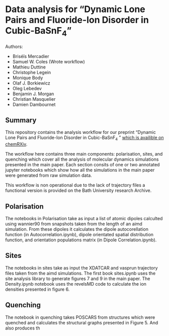# Data analysis for &ldquo;Dynamic Lone Pairs and Fluoride-Ion Disorder in Cubic-BaSnF<sub>4</sub>&rdquo;


Authors:
- Bris&eacute;&iuml;s Mercadier
- Samuel W. Coles (Wrote workflow)
- Mathieu Duttine
- Christophe Legein
- Monique Body 
- Olaf J. Borkiewicz
- Oleg Lebedev
- Benjamin J. Morgan
- Christian Masquelier
- Damien Dambournet

## Summary
This repository contains the analysis workflow for our preprint &ldquo;Dynamic Lone Pairs and Fluoride-Ion Disorder in Cubic-BaSnF<sub>4</sub> &rdquo; [which is availible on chemRXiv](https://s3.eu-west-1.amazonaws.com/assets.prod.orp.cambridge.org/0a/aa6285dade45ffa977031e4ff7f1cc.pdf?AWSAccessKeyId=ASIA5XANBN3JD2TC4RMI&Expires=1693823175&Signature=Th62XnPK%2FIh8Pnqfy6rIQRr4PJs%3D&response-cache-control=no-store&response-content-disposition=inline%3B%20filename%20%3D%22dynamic-lone-pairs-and-fluoride-ion-disorder-in-cubic-ba-sn-f4.pdf%22&response-content-type=application%2Fpdf&x-amz-security-token=FwoGZXIvYXdzEHwaDCh2Qcc5wa3mgjX50iKtASoxVvDXN4qAI5PxDYkVksl%2BaOHO02wMdOIvpTRnOiJXxf%2BwUE3eMUnDLYXU%2BxopT%2BX%2FN3Aq5bZky59Dk1xbUtLMRPqvpaH1bViTpsSANewrG1Xyu1O4dy5uOxcntgjnJknIPiEH081l%2FY1rJF9Yq%2BQc9B3CyTb03S9wBnJN5hZvHo6TdS5n8dqUPqv2GsaFhhHDC3V2ZCQma%2BKOKGA5tGUQh066fXvS3TDBexqQKJPf1qcGMi3qXoenN6XleM1Ob8xaBTFpfx8FjUKojIucRa18RQvRbpQ6JiEP0eANZktl2Ag%3D).

The workflow here contains three main components: polarisation, sites, and quenching which cover all the analysis of molecular dynamics simulations presented in the main paper. Each section consits of one or two annotated jupyter notebooks which show how all the simulations in the main paper were generated from raw simulation data.

This workflow is non operational due to the lack of trajectory files a functional version is provided on the Bath University research Archive.

## Polarisation
The notebooks in Polarisation take as input a list of atomic dipoles calculted using wannier90 from snapshots taken from the length of an aimd simulation. From these dipoles it calculates the dipole autocorellation function (in Autocorrelation.ipynb), dipole orientated spatial distribution function, and orientation populations matrix (in Dipole Correlation.ipynb).

## Sites
The notebooks in sites take as input the XDATCAR and vasprun trajectory files taken from the aimd simulations. The first book sites.ipynb uses the site analysis library to generate figures 7 and 9 in the main paper. The Density.ipynb notebook uses the revelsMD code to calculate the ion densities presented in figure 6.

## Quenching
The notebook in quenching takes POSCARS from structures which were quenched and calculates the structural graphs presented in Figure 5. And also produces th
